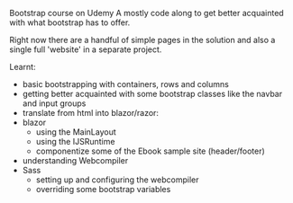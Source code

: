Bootstrap course on Udemy
A mostly code along to get better acquainted with what bootstrap has to offer.

Right now there are a handful of simple pages in the solution and also a single full 'website' in a separate project.

Learnt:

- basic bootstrapping with containers, rows and columns
- getting better acquainted with some bootstrap classes like the navbar and input groups
- translate from html into blazor/razor:
-	blazor
	- using the MainLayout
	- using the IJSRuntime
	- componentize some of the Ebook sample site (header/footer)
- understanding Webcompiler
-	Sass
	- setting up and configuring the webcompiler
	- overriding some bootstrap variables 